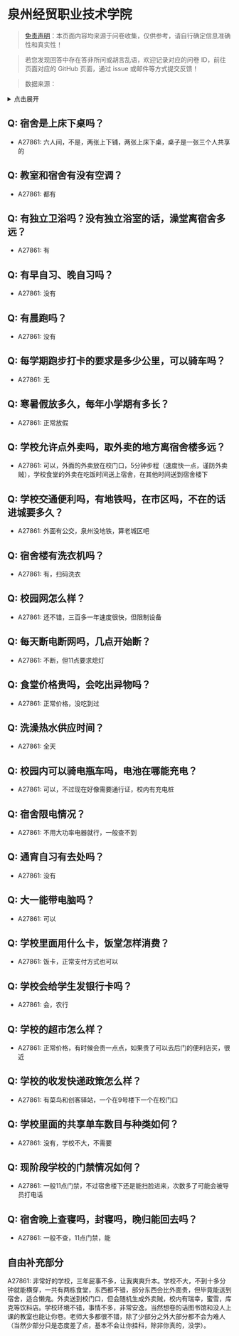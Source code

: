 # 泉州经贸职业技术学院

> [免责声明](https://colleges.chat/#_3)：本页面内容均来源于问卷收集，仅供参考，请自行确定信息准确性和真实性！

> 若您发现回答中存在答非所问或胡言乱语，欢迎记录对应的问卷 ID，前往页面对应的 GitHub 页面，通过 issue 或邮件等方式提交反馈！

> 数据来源：

<details><summary>点击展开</summary>
<ul>
<li>A27861: 匿名 (2025 年 04 月)</li>
</ul>
</details>

## Q: 宿舍是上床下桌吗？

- A27861: 六人间，不是，两张上下铺，两张上床下桌，桌子是一张三个人共享的

## Q: 教室和宿舍有没有空调？

- A27861: 都有

## Q: 有独立卫浴吗？没有独立浴室的话，澡堂离宿舍多远？

- A27861: 有

## Q: 有早自习、晚自习吗？

- A27861: 没有

## Q: 有晨跑吗？

- A27861: 没有

## Q: 每学期跑步打卡的要求是多少公里，可以骑车吗？

- A27861: 无

## Q: 寒暑假放多久，每年小学期有多长？

- A27861: 正常放假

## Q: 学校允许点外卖吗，取外卖的地方离宿舍楼多远？

- A27861: 可以，外面的外卖放在校门口，5分钟步程（速度快一点，谨防外卖贼），学校食堂的外卖在吃饭时间送上宿舍，在其他时间送到宿舍楼下

## Q: 学校交通便利吗，有地铁吗，在市区吗，不在的话进城要多久？

- A27861: 外面有公交，泉州没地铁，算老城区吧

## Q: 宿舍楼有洗衣机吗？

- A27861: 有，扫码洗衣

## Q: 校园网怎么样？

- A27861: 还不错，三百多一年速度很快，但限制设备

## Q: 每天断电断网吗，几点开始断？

- A27861: 不断，但11点要求熄灯

## Q: 食堂价格贵吗，会吃出异物吗？

- A27861: 正常价格，没吃到过

## Q: 洗澡热水供应时间？

- A27861: 全天

## Q: 校园内可以骑电瓶车吗，电池在哪能充电？

- A27861: 可以，不过现在好像需要通行证，校内有充电桩

## Q: 宿舍限电情况？

- A27861: 不用大功率电器就行，一般查不到

## Q: 通宵自习有去处吗？

- A27861: 没有

## Q: 大一能带电脑吗？

- A27861: 可以

## Q: 学校里面用什么卡，饭堂怎样消费？

- A27861: 饭卡，正常支付方式也可以

## Q: 学校会给学生发银行卡吗？

- A27861: 会，农行

## Q: 学校的超市怎么样？

- A27861: 正常价格，有时候会贵一点点，如果贵了可以去后门的便利店买，很近

## Q: 学校的收发快递政策怎么样？

- A27861: 有菜鸟和创客驿站，一个在9号楼下一个在校门口

## Q: 学校里面的共享单车数目与种类如何？

- A27861: 没有，学校不大，不需要

## Q: 现阶段学校的门禁情况如何？

- A27861: 一般11点门禁，不过宿舍楼下还是能扫脸进来，次数多了可能会被导员打电话

## Q: 宿舍晚上查寝吗，封寝吗，晚归能回去吗？

- A27861: 一般不查，11点门禁，能

## 自由补充部分

A27861: 非常好的学校，三年屁事不多，让我爽爽升本。学校不大，不到十多分钟就能横穿，一共有两栋食堂，东西都不错，部分东西会比外面贵，但毕竟能送到宿舍，适合懒鬼。外卖送到校门口，但会随机生成外卖贼，校内有瑞幸，蜜雪，库克等饮料店。学校环境不错，事情不多，非常安逸，当然想卷的话图书馆和没人上课的教室也能让你卷。老师大多都很不错，除了少部分之外大部分都不会为难人（当然少部分只是态度差了点，基本不会让你挂科，除非你真的，没学）。